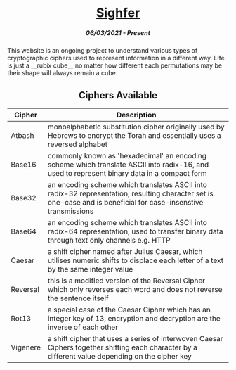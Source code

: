 <h1 align="center"><a href="https://ormux.github.io/sighfer">Sighfer</a></h1>
<h5 align="center">06/03/2021 - Present</h5>
This website is an ongoing project to understand various types of cryptographic ciphers used to represent information in a  different way. Life is just a __rubix cube__ no matter how different each permutations may be their shape will always remain a cube.

<h2 align="center">Ciphers Available</h2>

| Cipher    | Description |
------------|-------------|
| Atbash    | monoalphabetic substitution cipher originally used by Hebrews to encrypt the Torah and essentially uses a reversed alphabet |
| Base16    | commonly known as 'hexadecimal' an encoding scheme which translate ASCII into radix-16, and used to represent binary data in a compact form |
| Base32    | an encoding scheme which translates ASCII into radix-32 representation, resulting character set is one-case and is beneficial for case-insenstive transmissions |
| Base64    | an encoding scheme which translates ASCII into radix-64 representation, used to transfer binary data through text only channels e.g. HTTP |
| Caesar    | a shift cipher named after Julius Caesar, which utilises numeric shifts to displace each letter of a text by the same integer value |
| Reversal  | this is a modified version of the Reversal Cipher which only reverses each word and does not reverse the sentence itself |
| Rot13     | a special case of the Caesar Cipher which has an integer key of 13, encryption and decryption are the inverse of each other |
| Vigenere  | a shift cipher that uses a series of interwoven Caesar Ciphers together shifting each character by a different value depending on the cipher key |
